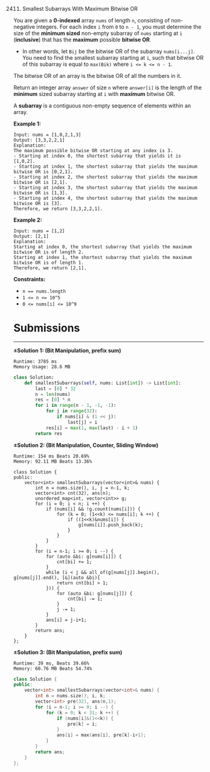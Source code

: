 2411. Smallest Subarrays With Maximum Bitwise OR

You are given a **0-indexed** array `nums` of length `n`, consisting of non-negative integers. For each index `i` from `0` to `n - 1`, you must determine the size of the **minimum sized** non-empty subarray of `nums` starting at `i` (**inclusive**) that has the **maximum** possible **bitwise OR**.

* In other words, let `Bij` be the bitwise OR of the subarray `nums[i...j]`. You need to find the smallest subarray starting at `i`, such that bitwise OR of this subarray is equal to `max(Bik)` where `i <= k <= n - 1`.

The bitwise OR of an array is the bitwise OR of all the numbers in it.

Return an integer array `answer` of size `n` where `answer[i]` is the length of the **minimum** sized subarray starting at `i` with **maximum** bitwise OR.

A **subarray** is a contiguous non-empty sequence of elements within an array.

 

**Example 1:**
```
Input: nums = [1,0,2,1,3]
Output: [3,3,2,2,1]
Explanation:
The maximum possible bitwise OR starting at any index is 3. 
- Starting at index 0, the shortest subarray that yields it is [1,0,2].
- Starting at index 1, the shortest subarray that yields the maximum bitwise OR is [0,2,1].
- Starting at index 2, the shortest subarray that yields the maximum bitwise OR is [2,1].
- Starting at index 3, the shortest subarray that yields the maximum bitwise OR is [1,3].
- Starting at index 4, the shortest subarray that yields the maximum bitwise OR is [3].
Therefore, we return [3,3,2,2,1]. 
```

**Example 2:**
```
Input: nums = [1,2]
Output: [2,1]
Explanation:
Starting at index 0, the shortest subarray that yields the maximum bitwise OR is of length 2.
Starting at index 1, the shortest subarray that yields the maximum bitwise OR is of length 1.
Therefore, we return [2,1].
```

**Constraints:**

* `n == nums.length`
* `1 <= n <= 10^5`
* `0 <= nums[i] <= 10^9`

# Submissions
---
**±Solution 1: (Bit Manipulation, prefix sum)**
```
Runtime: 3785 ms
Memory Usage: 28.6 MB
```
```python
class Solution:
    def smallestSubarrays(self, nums: List[int]) -> List[int]:
        last = [0] * 32
        n = len(nums)
        res = [0] * n
        for i in range(n - 1, -1, -1):
            for j in range(32):
                if nums[i] & (1 << j):
                    last[j] = i
            res[i] = max(1, max(last) - i + 1)
        return res
```

**±Solution 2: (Bit Manipulation, Counter, Sliding Window)**
```
Runtime: 154 ms Beats 20.69%
Memory: 92.11 MB Beats 13.36%
```
```
class Solution {
public:
    vector<int> smallestSubarrays(vector<int>& nums) {
        int n = nums.size(), i, j = n-1, k;
        vector<int> cnt(32), ans(n);
        unordered_map<int, vector<int>> g;
        for (i = 0; i < n; i ++) {
            if (nums[i] && !g.count(nums[i])) {
                for (k = 0; (1<<k) <= nums[i]; k ++) {
                    if ((1<<k)&nums[i]) {
                        g[nums[i]].push_back(k);
                    }
                }
            }
        }
        for (i = n-1; i >= 0; i --) {
            for (auto &bi: g[nums[i]]) {
                cnt[bi] += 1;
            }
            while (i < j && all_of(g[nums[j]].begin(), g[nums[j]].end(), [&](auto &bi){
                return cnt[bi] > 1;
            })) {
                for (auto &bi: g[nums[j]]) {
                    cnt[bi] -= 1;
                }
                j -= 1;
            }
            ans[i] = j-i+1;
        }
        return ans;
    }
};
```

**±Solution 3: (Bit Manipulation, prefix sum)**
```
Runtime: 39 ms, Beats 39.66%
Memory: 60.76 MB Beats 54.74%
```
```c++
class Solution {
public:
    vector<int> smallestSubarrays(vector<int>& nums) {
        int n = nums.size(), i, k;
        vector<int> pre(32), ans(n,1);
        for (i = n-1; i >= 0; i --) {
            for (k = 0; k < 31; k ++) {
                if (nums[i]&(1<<k)) {
                    pre[k] = i;
                }
                ans[i] = max(ans[i], pre[k]-i+1);
            }
        }
        return ans;
    }
};
```
